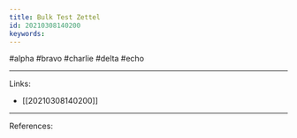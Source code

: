 ```yaml
---
title: Bulk Test Zettel
id: 20210308140200
keywords:
---
```

#alpha #bravo #charlie #delta #echo

---
Links:

- [[20210308140200]]

---
References:

